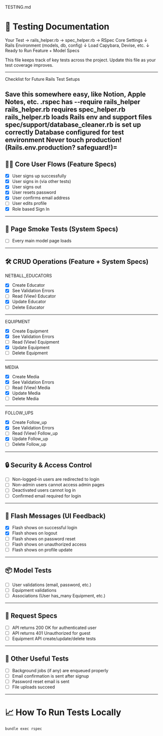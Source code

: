 TESTING.md 
# 🧪 Testing Documentation

Your Test → rails_helper.rb → spec_helper.rb → RSpec Core Settings
                ↓
         Rails Environment
         (models, db, config)
                ↓
         Load Capybara, Devise, etc.
                ↓
      Ready to Run Feature + Model Specs

This file keeps track of key tests across the project. Update this file as your test coverage improves.

---
Checklist for Future Rails Test Setups

Save this somewhere easy, like Notion, Apple Notes, etc.
 .rspec has --require rails_helper
 rails_helper.rb requires spec_helper.rb
 rails_helper.rb loads Rails env and support files
 spec/support/database_cleaner.rb is set up correctly
 Database configured for test environment
 Never touch production! (Rails.env.production? safeguard!)=
 --------

## 🏃‍♂️ Core User Flows (Feature Specs)
- [x] User signs up successfully
- [x] User signs in (via other tests)
- [x] User signs out
- [x] User resets password
- [x] User confirms email address
- [ ] User edits profile
- [x] Role based Sign In

---

## 📄 Page Smoke Tests (System Specs)
- [ ] Every main model page loads

---

## 🛠️ CRUD Operations (Feature + System Specs)

NETBALL_EDUCATORS
- [x] Create Educator
- [x] See Validation Errors
- [ ] Read (View) Educator
- [x] Update Educator
- [ ] Delete Educator

------

EQUIPMENT
- [x] Create Equipment
- [x] See Validation Errors
- [ ] Read (View) Equipment
- [x] Update Equipment
- [ ] Delete Equipment

---

MEDIA
- [x] Create Media
- [x] See Validation Errors
- [ ] Read (View) Media
- [x] Update Media
- [ ] Delete Media

---

FOLLOW_UPS
- [x] Create Follow_up
- [x] See Validation Errors
- [ ] Read (View) Follow_up
- [x] Update Follow_up
- [ ] Delete Follow_up

---

## 🔒 Security & Access Control
- [ ] Non-logged-in users are redirected to login
- [ ] Non-admin users cannot access admin pages
- [ ] Deactivated users cannot log in
- [ ] Confirmed email required for login

---

## 🎯 Flash Messages (UI Feedback)
- [x] Flash shows on successful login
- [x] Flash shows on logout
- [ ] Flash shows on password reset
- [ ] Flash shows on unauthorized access
- [ ] Flash shows on profile update

---

## 📦 Model Tests
- [ ] User validations (email, password, etc.)
- [ ] Equipment validations
- [ ] Associations (User has_many Equipment, etc.)

---

## 🔌 Request Specs
- [ ] API returns 200 OK for authenticated user
- [ ] API returns 401 Unauthorized for guest
- [ ] Equipment API create/update/delete tests

---

## 🧹 Other Useful Tests
- [ ] Background jobs (if any) are enqueued properly
- [ ] Email confirmation is sent after signup
- [ ] Password reset email is sent
- [ ] File uploads succeed

---

# 📈 How To Run Tests Locally

```bash
bundle exec rspec
